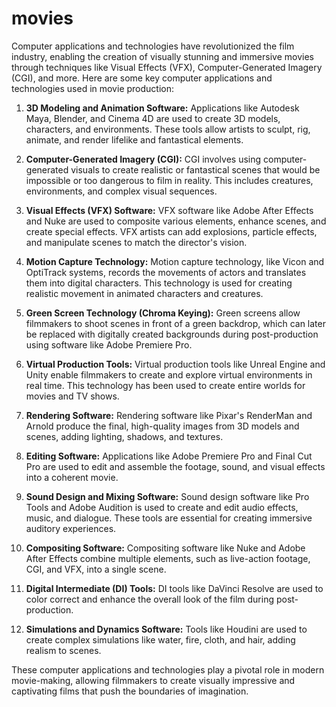 # movies

Computer applications and technologies have revolutionized the film industry, enabling the creation of visually stunning and immersive movies through techniques like Visual Effects (VFX), Computer-Generated Imagery (CGI), and more. Here are some key computer applications and technologies used in movie production:

1. **3D Modeling and Animation Software:**
   Applications like Autodesk Maya, Blender, and Cinema 4D are used to create 3D models, characters, and environments. These tools allow artists to sculpt, rig, animate, and render lifelike and fantastical elements.

2. **Computer-Generated Imagery (CGI):**
   CGI involves using computer-generated visuals to create realistic or fantastical scenes that would be impossible or too dangerous to film in reality. This includes creatures, environments, and complex visual sequences.

3. **Visual Effects (VFX) Software:**
   VFX software like Adobe After Effects and Nuke are used to composite various elements, enhance scenes, and create special effects. VFX artists can add explosions, particle effects, and manipulate scenes to match the director's vision.

4. **Motion Capture Technology:**
   Motion capture technology, like Vicon and OptiTrack systems, records the movements of actors and translates them into digital characters. This technology is used for creating realistic movement in animated characters and creatures.

5. **Green Screen Technology (Chroma Keying):**
   Green screens allow filmmakers to shoot scenes in front of a green backdrop, which can later be replaced with digitally created backgrounds during post-production using software like Adobe Premiere Pro.

6. **Virtual Production Tools:**
   Virtual production tools like Unreal Engine and Unity enable filmmakers to create and explore virtual environments in real time. This technology has been used to create entire worlds for movies and TV shows.

7. **Rendering Software:**
   Rendering software like Pixar's RenderMan and Arnold produce the final, high-quality images from 3D models and scenes, adding lighting, shadows, and textures.

8. **Editing Software:**
   Applications like Adobe Premiere Pro and Final Cut Pro are used to edit and assemble the footage, sound, and visual effects into a coherent movie.

9. **Sound Design and Mixing Software:**
   Sound design software like Pro Tools and Adobe Audition is used to create and edit audio effects, music, and dialogue. These tools are essential for creating immersive auditory experiences.

10. **Compositing Software:**
    Compositing software like Nuke and Adobe After Effects combine multiple elements, such as live-action footage, CGI, and VFX, into a single scene.

11. **Digital Intermediate (DI) Tools:**
    DI tools like DaVinci Resolve are used to color correct and enhance the overall look of the film during post-production.

12. **Simulations and Dynamics Software:**
    Tools like Houdini are used to create complex simulations like water, fire, cloth, and hair, adding realism to scenes.

These computer applications and technologies play a pivotal role in modern movie-making, allowing filmmakers to create visually impressive and captivating films that push the boundaries of imagination.
